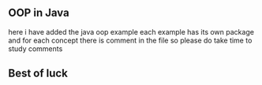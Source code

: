 ## OOP in Java

here i have added the java oop example 
each example has its own package 
and for each concept there is comment in the file so please do take time to study comments


## Best of luck
